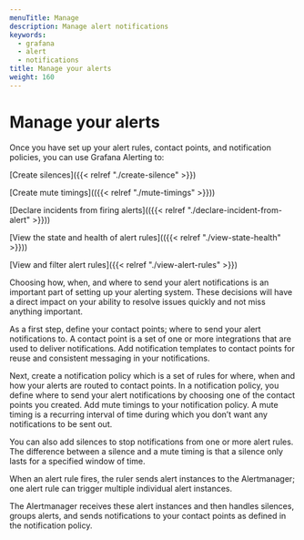 ```yaml
---
menuTitle: Manage
description: Manage alert notifications
keywords:
  - grafana
  - alert
  - notifications
title: Manage your alerts
weight: 160
---
```


# Manage your alerts

Once you have set up your alert rules, contact points, and notification policies, you can use Grafana Alerting to:

[Create silences]({{< relref "./create-silence" >}})

[Create mute timings](({{< relref "./mute-timings" >}}))

[Declare incidents from firing alerts](({{< relref "./declare-incident-from-alert" >}}))

[View the state and health of alert rules](({{< relref "./view-state-health" >}}))

[View and filter alert rules]({{< relref "./view-alert-rules" >}})

Choosing how, when, and where to send your alert notifications is an important part of setting up your alerting system. These decisions will have a direct impact on your ability to resolve issues quickly and not miss anything important.

As a first step, define your contact points; where to send your alert notifications to. A contact point is a set of one or more integrations that are used to deliver notifications. Add notification templates to contact points for reuse and consistent messaging in your notifications.

Next, create a notification policy which is a set of rules for where, when and how your alerts are routed to contact points. In a notification policy, you define where to send your alert notifications by choosing one of the contact points you created. Add mute timings to your notification policy. A mute timing is a recurring interval of time during which you don’t want any notifications to be sent out.

You can also add silences to stop notifications from one or more alert rules. The difference between a silence and a mute timing is that a silence only lasts for a specified window of time.

When an alert rule fires, the ruler sends alert instances to the Alertmanager; one alert rule can trigger multiple individual alert instances.

The Alertmanager receives these alert instances and then handles silences, groups alerts, and sends notifications to your contact points as defined in the notification policy.
